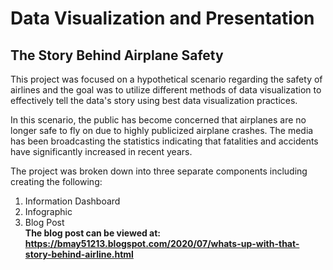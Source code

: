 # Data Visualization and Presentation

## The Story Behind Airplane Safety

This project was focused on a hypothetical scenario regarding the safety of airlines and the goal was to utilize different methods of data visualization to effectively tell the data's story using best data visualization practices.

In this scenario, the public has become concerned that airplanes are no longer safe to fly on due to highly publicized airplane crashes.  The media has been broadcasting the statistics indicating that fatalities and accidents have significantly increased in recent years.

The project was broken down into three separate components including creating the following:
  1. Information Dashboard
  2. Infographic
  3. Blog Post  
      **The blog post can be viewed at: https://bmay51213.blogspot.com/2020/07/whats-up-with-that-story-behind-airline.html** 


